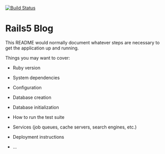 [![Build Status](https://travis-ci.org/RianaFerreira/rails5-articles.svg?branch=master)](https://travis-ci.org/RianaFerreira/rails5-articles)

# Rails5 Blog

This README would normally document whatever steps are necessary to get the
application up and running.

Things you may want to cover:

* Ruby version

* System dependencies

* Configuration

* Database creation

* Database initialization

* How to run the test suite

* Services (job queues, cache servers, search engines, etc.)

* Deployment instructions

* ...
